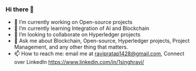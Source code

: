 ### Hi there 👋

- 🔭 I’m currently working on Open-source projects
- 🌱 I’m currently learning Integration of AI and Blockchain
- 👯 I’m looking to collaborate on Hyperledger projects
- 💬 Ask me about Blockchain, Open-source, Hyperledger projects, Project Management, and any other thing that matters.
- 📫 How to reach me: email me at ravipratap1428@gmail.com, Connect over LinkedIn https://www.linkedin.com/in/1singhravi/


<!--
**singhravipratap/singhravipratap** is a ✨ _special_ ✨ repository because its `README.md` (this file) appears on your GitHub profile.

Here are some ideas to get you started:

- 🔭 I’m currently working on ...
- 🌱 I’m currently learning ...
- 👯 I’m looking to collaborate on ...
- 🤔 I’m looking for help with ...
- 💬 Ask me about ...
- 📫 How to reach me: ...
- 😄 Pronouns: ...
- ⚡ Fun fact: ...
-->
